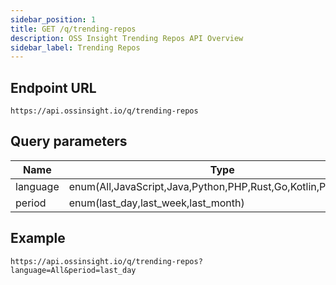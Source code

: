 ```yaml
---
sidebar_position: 1
title: GET /q/trending-repos
description: OSS Insight Trending Repos API Overview
sidebar_label: Trending Repos
---
```


## Endpoint URL

`https://api.ossinsight.io/q/trending-repos`

## Query parameters

| Name | Type | Required |
| --- | --- | --- |
| language | enum(All,JavaScript,Java,Python,PHP,Rust,Go,Kotlin,PowerShell) | yes |
| period | enum(last_day,last_week,last_month) | yes |

## Example

`https://api.ossinsight.io/q/trending-repos?language=All&period=last_day`
